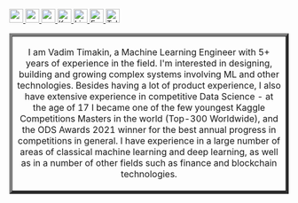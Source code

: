 <p>
  <a href="https://vadimtimakin.github.io"> <img src="https://img.shields.io/badge/-More info-blue?style=plastic" height="25px"> </a>
  <a href="https://drive.google.com/file/d/1p6UF7G_EE2KZFrlIDw2yocfjIZygpt9F/view?usp=sharing"> <img src="https://img.shields.io/badge/-CV-yellow?style=plastic" height="25px"> </a>
  <a href="https://github.com/t0efL/t0efL/blob/master/projects_guide.md"> <img src="https://img.shields.io/badge/-Projects-green?style=plastic" height="25px"> </a>
  <a href="https://www.kaggle.com/vadimtimakin"> <img src="https://img.shields.io/badge/Kaggle-20BEFF?style=for-the-badge&logo=Kaggle&logoColor=white" height="25px" alt="Kaggle">
   <a href="https://www.linkedin.com/in/toefl/"><img src="https://img.shields.io/badge/linkedin-006CAC.svg?&style=plastic&logo=linkedin&logoColor=white" height="25px" alt="LinkedIn"> </a>
    <a href="mailto:vad.timakin@yandex.ru"> <img src="https://img.shields.io/badge/gmail-%23D14836.svg?&style=plastic&logo=gmail&logoColor=white" height="25px" alt="Email">
  <a href="https://t.me/t0efL"><img src="https://img.shields.io/badge/Telegram-2CA5E0?style=for-the-badge&logo=telegram&logoColor=white" alt="Telegram" height="25px"> </a>
</p> 
  
<table border="5" cellspacing="15" cellpadding="0" border_style="ridge">
<tbody>
  <tr>
    <td width="580" align="center">
    <p> 
        I am Vadim Timakin, a Machine Learning Engineer with 5+ years of experience in the field. I'm interested in designing, building and growing complex systems involving ML and other technologies. Besides having a lot of product experience, I also have extensive experience in competitive Data Science - at the age of 17 I became one of the few youngest Kaggle Competitions Masters in the world (Top-300 Worldwide), and the ODS Awards 2021 winner for the best annual progress in competitions in general. I have experience in a large number of areas of classical machine learning and deep learning, as well as in a number of other fields such as finance and blockchain technologies.
    </p>
   </tr>
</tbody>
</table>
